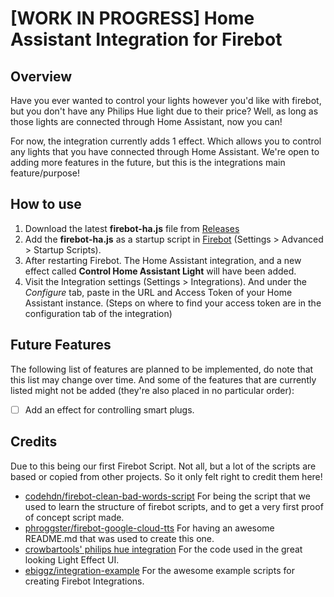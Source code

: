 # [WORK IN PROGRESS] Home Assistant Integration for Firebot

## Overview
Have you ever wanted to control your lights however you'd like with firebot, but you don't have any Philips Hue light due to their price?
Well, as long as those lights are connected through Home Assistant, now you can!

For now, the integration currently adds 1 effect. Which allows you to control any lights that you have connected through Home Assistant. We're open to adding more features in the future, but this is the integrations main feature/purpose!

## How to use
1. Download the latest **firebot-ha.js** file from [Releases](https://github.com/phroggster/firebot-google-cloud-tts/releases)
2. Add the **firebot-ha.js** as a startup script in [Firebot](https://firebot.app/) (Settings > Advanced > Startup Scripts).
3. After restarting Firebot. The Home Assistant integration, and a new effect called **Control Home Assistant Light** will have been added.
4. Visit the Integration settings (Settings > Integrations). And under the *Configure* tab, paste in the URL and Access Token of your Home Assistant instance. (Steps on where to find your access token are in the configuration tab of the integration)

## Future Features
The following list of features are planned to be implemented, do note that this list may change over time. And some of the features that are currently listed might not be added (they're also placed in no particular order):
- [ ] Add an effect for controlling smart plugs.

## Credits
Due to this being our first Firebot Script. Not all, but a lot of the scripts are based or copied from other projects. So it only felt right to credit them here!

- [codehdn/firebot-clean-bad-words-script](https://github.com/codehdn/firebot-clean-bad-words-script/tree/main) For being the script that we used to learn the structure of firebot scripts, and to get a very first proof of concept script made.
- [phroggster/firebot-google-cloud-tts](https://github.com/phroggster/firebot-google-cloud-tts/tree/main) For having an awesome README.md that was used to create this one.
- [crowbartools' philips hue integration](https://github.com/crowbartools/Firebot/tree/master/src/backend/integrations/builtin/philips-hue) For the code used in the great looking Light Effect UI.
- [ebiggz/integration-example](https://github.com/ebiggz/integration-example/tree/main) For the awesome example scripts for creating Firebot Integrations.
